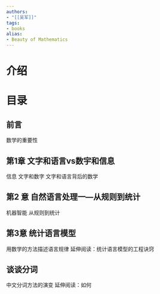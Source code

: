 ```yaml
---
authors:
- "[[吴军]]"
tags:
- books 
alias:
- Beauty of Mathematics
---
```

# 介绍
# 目录
## 前言
数学的重要性
## 第1章 文字和语言vs数宇和信息
信息
文字和数字
文字和语言背后的数学
## 第2 意 自然语言处理一—从规则到统计
机器智能
从规则到统计
## 第3意 统计语言模型
用数学的方法描述语言规律
延伸阅读：统计语言模型的工程诀窍
## 谈谈分词
中文分词方法的演变
延伸阅读：如何